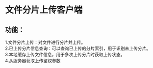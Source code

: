 # 文件分片上传客户端

## 功能：   
1.文件分片上传：对文件进行分片并上传。  
2.已上传分片信息查询：可以查询已上传的分片索引，用于识别未上传分片。  
3.本地缓存上传文件信息，用于多次上传分片时获取上传状态。  
4.从服务器获取上传鉴权参数